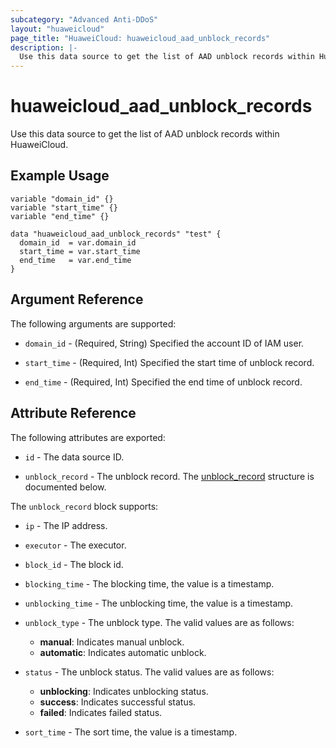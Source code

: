 ```yaml
---
subcategory: "Advanced Anti-DDoS"
layout: "huaweicloud"
page_title: "HuaweiCloud: huaweicloud_aad_unblock_records"
description: |-
  Use this data source to get the list of AAD unblock records within HuaweiCloud.
---
```


# huaweicloud_aad_unblock_records

Use this data source to get the list of AAD unblock records within HuaweiCloud.

## Example Usage

```hcl
variable "domain_id" {}
variable "start_time" {}
variable "end_time" {}

data "huaweicloud_aad_unblock_records" "test" {
  domain_id  = var.domain_id
  start_time = var.start_time
  end_time   = var.end_time
}
```

## Argument Reference

The following arguments are supported:

* `domain_id` - (Required, String) Specified the account ID of IAM user.

* `start_time` - (Required, Int) Specified the start time of unblock record.

* `end_time` - (Required, Int) Specified the end time of unblock record.

## Attribute Reference

The following attributes are exported:

* `id` - The data source ID.

* `unblock_record` - The unblock record.
  The [unblock_record](#unblock_record_struct) structure is documented below.

<a name="unblock_record_struct"></a>
The `unblock_record` block supports:

* `ip` - The IP address.

* `executor` - The executor.

* `block_id` - The block id.

* `blocking_time` - The blocking time, the value is a timestamp.

* `unblocking_time` - The unblocking time, the value is a timestamp.

* `unblock_type` - The unblock type. The valid values are as follows:
  + **manual**: Indicates manual unblock.
  + **automatic**: Indicates automatic unblock.

* `status` - The unblock status. The valid values are as follows:
  + **unblocking**: Indicates unblocking status.
  + **success**: Indicates successful status.
  + **failed**: Indicates failed status.

* `sort_time` - The sort time, the value is a timestamp.
